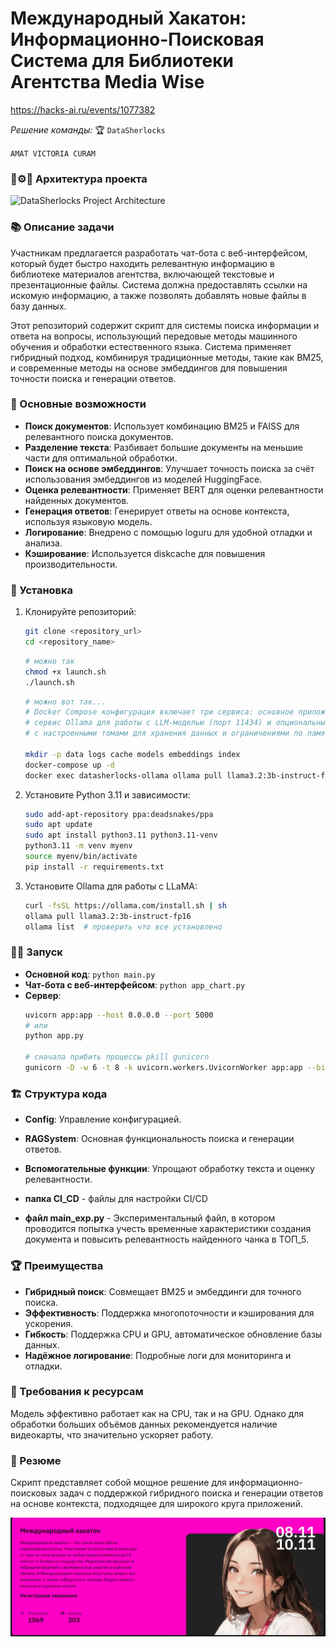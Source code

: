 
# Международный Хакатон: Информационно-Поисковая Система для Библиотеки Агентства Media Wise
https://hacks-ai.ru/events/1077382

*Решение команды:*  🏆 `DataSherlocks`

```AMAT VICTORIA CURAM```

### 👷⚙️🌳 Архитектура проекта
![DataSherlocks Project Architecture](./pic/DAG.png)

### 📚 Описание задачи
Участникам предлагается разработать чат-бота с веб-интерфейсом, который будет быстро находить релевантную информацию в библиотеке материалов агентства, включающей текстовые и презентационные файлы. Система должна предоставлять ссылки на искомую информацию, а также позволять добавлять новые файлы в базу данных.

Этот репозиторий содержит скрипт для системы поиска информации и ответа на вопросы, использующий передовые методы машинного обучения и обработки естественного языка. Система применяет гибридный подход, комбинируя традиционные методы, такие как BM25, и современные методы на основе эмбеддингов для повышения точности поиска и генерации ответов.

### 🔧 Основные возможности
- **Поиск документов**: Использует комбинацию BM25 и FAISS для релевантного поиска документов.
- **Разделение текста**: Разбивает большие документы на меньшие части для оптимальной обработки.
- **Поиск на основе эмбеддингов**: Улучшает точность поиска за счёт использования эмбеддингов из моделей HuggingFace.
- **Оценка релевантности**: Применяет BERT для оценки релевантности найденных документов.
- **Генерация ответов**: Генерирует ответы на основе контекста, используя языковую модель.
- **Логирование**: Внедрено с помощью loguru для удобной отладки и анализа.
- **Кэширование**: Используется diskcache для повышения производительности.

### 🥁 Установка
1. Клонируйте репозиторий:
   ```bash
   git clone <repository_url>
   cd <repository_name>
   ```
   ```bash
   # можно так
   chmod +x launch.sh
   ./launch.sh
   ```
   ```bash
   # можно вот так...
   # Docker Compose конфигурация включает три сервиса: основное приложение с Python и Streamlit (порты 8501 и 5000), 
   # сервис Ollama для работы с LLM-моделью (порт 11434) и опциональный Redis для кэширования (порт 6379), 
   # с настроенными томами для хранения данных и ограничениями по памяти для каждого сервиса.

   mkdir -p data logs cache models embeddings index
   docker-compose up -d
   docker exec datasherlocks-ollama ollama pull llama3.2:3b-instruct-fp16   # API на порту 11434
   ```
2. Установите Python 3.11 и зависимости:
   ```bash
   sudo add-apt-repository ppa:deadsnakes/ppa
   sudo apt update
   sudo apt install python3.11 python3.11-venv
   python3.11 -m venv myenv
   source myenv/bin/activate
   pip install -r requirements.txt
   ```
3. Установите Ollama для работы с LLaMA:
   ```bash
   curl -fsSL https://ollama.com/install.sh | sh
   ollama pull llama3.2:3b-instruct-fp16
   ollama list  # проверить что все установлено
   ```

### 🏃‍♂️ Запуск
- **Основной код**: `python main.py`
- **Чат-бота с веб-интерфейсом**: `python app_chart.py`
- **Сервер**:
  ```bash
  uvicorn app:app --host 0.0.0.0 --port 5000
  # или
  python app.py

  # сначала прибить процессы pkill gunicorn
  gunicorn -D -w 6 -t 8 -k uvicorn.workers.UvicornWorker app:app --bind 0.0.0.0:5000 --timeout 0 --reload
  ```

### 🏗️ Структура кода
- **Config**: Управление конфигурацией.
- **RAGSystem**: Основная функциональность поиска и генерации ответов.
- **Вспомогательные функции**: Упрощают обработку текста и оценку релевантности.

- **папка CI_CD** - файлы для настройки CI/CD
- **файл main_exp.py** - Экспериментальный файл, в котором проводится попытка учесть временные характеристики создания документа и повысить релевантность найденного чанка в ТОП_5.

### 🏆 Преимущества
- **Гибридный поиск**: Совмещает BM25 и эмбеддинги для точного поиска.
- **Эффективность**: Поддержка многопоточности и кэширования для ускорения.
- **Гибкость**: Поддержка CPU и GPU, автоматическое обновление базы данных.
- **Надёжное логирование**: Подробные логи для мониторинга и отладки.

### 📌 Требования к ресурсам
Модель эффективно работает как на CPU, так и на GPU. Однако для обработки больших объёмов данных рекомендуется наличие видеокарты, что значительно ускоряет работу.

### 🥁 Резюме
Скрипт представляет собой мощное решение для информационно-поисковых задач с поддержкой гибридного поиска и генерации ответов на основе контекста, подходящее для широкого круга приложений.

![Интерфейс чат-бота](./pic/pic.png)
